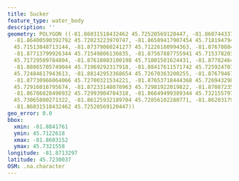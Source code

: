 ```yaml
---
title: Sucker
feature_type: water_body
description: ''
geometry: POLYGON ((-81.86031518432462 45.72520569120447, -81.86074433776631 45.72179023599188,
  -81.86400590392792 45.72023223970747, -81.86589417907454 45.71819479439733, -81.87001405212041
  45.71513848713144, -81.87379060241277 45.71226180994363, -81.87670884582087 45.71352037443312,
  -81.87713799926344 45.71549806136835, -81.87567887755941 45.71537820354624, -81.87482057067514
  45.71729589784804, -81.87610803100198 45.71801501624431, -81.87782464477139 45.71657677019714,
  -81.88065705749044 45.71969292317918, -81.88417611571742 45.72592470780086, -81.8821161791945
  45.72484617943613, -81.88142953368654 45.72670363200255, -81.87679467650902 45.72927999621559,
  -81.87730966064066 45.72700321534221, -81.87653718444368 45.72694329880245, -81.87499223205147
  45.72916016795674, -81.87233148070963 45.72981922019822, -81.87087235900559 45.72856102280771,
  -81.86786828490932 45.72993904704318, -81.86649499389344 45.7321557973019, -81.86100182983166
  45.73065800271322, -81.86125932189704 45.72856102280771, -81.86203179809314 45.72502593560951,
  -81.86031518432462 45.72520569120447))
geo_error: 0.0
bbox:
  xmin: -81.8841761
  ymin: 45.7122618
  xmax: -81.8603152
  ymax: 45.7321558
longitude: -81.8713297
latitude: 45.7230037
OSM: .na.character
---
```


